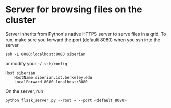 # Server for browsing files on the cluster

Server inherits from Python's native HTTPS server to serve files in a grid.
To run, make sure you forward the port (default 8080) when you ssh into the server
```
ssh -L 8080:localhost:8080 siberian
```
or modify your `~/.ssh/config`
```
Host siberian
    HostName siberian.ist.berkeley.edu
    LocalForward 8080 localhost:8080
```

On the server, run
```
python flask_server.py --root ~ --port <default 8080>
```
